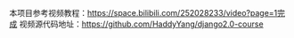 本项目参考视频教程：https://space.bilibili.com/252028233/video?page=1完成
视频源代码地址：https://github.com/HaddyYang/django2.0-course
